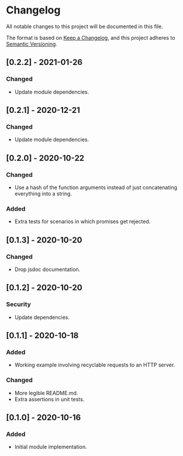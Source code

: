 # Changelog

All notable changes to this project will be documented in this file.

The format is based on [Keep a Changelog](https://keepachangelog.com/en/1.0.0/),
and this project adheres to [Semantic Versioning](https://semver.org/spec/v2.0.0.html).

## [0.2.2] - 2021-01-26
### Changed
- Update module dependencies.

## [0.2.1] - 2020-12-21
### Changed
- Update module dependencies.

## [0.2.0] - 2020-10-22
### Changed
- Use a hash of the function arguments instead of just concatenating everything into a string.

### Added
- Extra tests for scenarios in which promises get rejected.

## [0.1.3] - 2020-10-20
### Changed
- Drop jsdoc documentation.

## [0.1.2] - 2020-10-20
### Security
- Update dependencies.

## [0.1.1] - 2020-10-18
### Added
- Working example involving recyclable requests to an HTTP server.

### Changed
- More legible README.md.
- Extra assertions in unit tests.

## [0.1.0] - 2020-10-16
### Added
- Initial module implementation.

